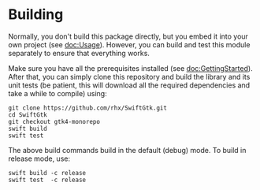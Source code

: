 # Building

Normally, you don't build this package directly, but you embed it into your own project (see <doc:Usage>).
However, you can build and test this module separately to ensure that everything works.

Make sure you have all the prerequisites installed (see <doc:GettingStarted>).
After that, you can simply clone this repository and build the library and its unit tests
(be patient, this will download all the required dependencies and take a while to compile)
using:

	git clone https://github.com/rhx/SwiftGtk.git
	cd SwiftGtk
	git checkout gtk4-monorepo
    swift build
    swift test

The above build commands build in the default (debug) mode.
To build in release mode, use:

    swift build -c release
    swift test  -c release
